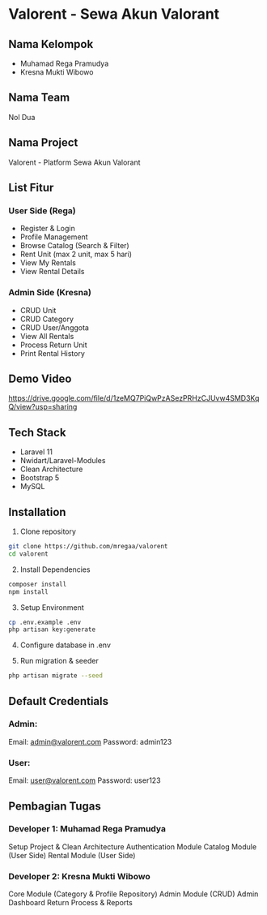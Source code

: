 # Valorent - Sewa Akun Valorant

## Nama Kelompok
- Muhamad Rega Pramudya
- Kresna Mukti Wibowo

## Nama Team
Nol Dua

## Nama Project
Valorent - Platform Sewa Akun Valorant

## List Fitur

### User Side (Rega)
- Register & Login
- Profile Management
- Browse Catalog (Search & Filter)
- Rent Unit (max 2 unit, max 5 hari)
- View My Rentals
- View Rental Details

### Admin Side (Kresna)
- CRUD Unit
- CRUD Category
- CRUD User/Anggota
- View All Rentals
- Process Return Unit
- Print Rental History

## Demo Video
https://drive.google.com/file/d/1zeMQ7PiQwPzASezPRHzCJUvw4SMD3KqQ/view?usp=sharing

## Tech Stack
- Laravel 11
- Nwidart/Laravel-Modules
- Clean Architecture
- Bootstrap 5
- MySQL

## Installation

1. Clone repository
```bash
git clone https://github.com/mregaa/valorent
cd valorent
```

2. Install Dependencies
```bash
composer install
npm install
```

3. Setup Environment
```bash
cp .env.example .env
php artisan key:generate
```

4. Configure database in .env

5. Run migration & seeder
```bash
php artisan migrate --seed
```

## Default Credentials
### Admin:
Email: admin@valorent.com
Password: admin123
### User:
Email: user@valorent.com
Password: user123

## Pembagian Tugas
### Developer 1: Muhamad Rega Pramudya
Setup Project & Clean Architecture
Authentication Module
Catalog Module (User Side)
Rental Module (User Side)

### Developer 2: Kresna Mukti Wibowo
Core Module (Category & Profile Repository)
Admin Module (CRUD)
Admin Dashboard
Return Process & Reports